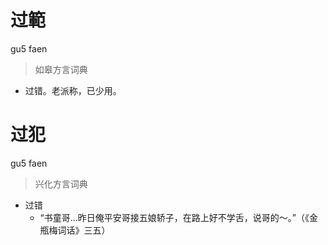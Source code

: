 # 过範
gu5 faen
> 如皋方言词典
- 过错。老派称，已少用。

# 过犯
gu5 faen
> 兴化方言词典
- 过错
  - “书童哥…昨日俺平安哥接五娘轿子，在路上好不学舌，说哥的～。”（《金瓶梅词话》三五）
